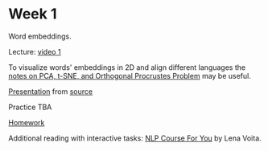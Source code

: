 # Week 1
Word embeddings.

Lecture: [video 1](https://youtu.be/3VBteQrakSg)

To visualize words' embeddings in 2D and align different languages the [notes on PCA, t-SNE, and Orthogonal Procrustes Problem](https://github.com/anton-selitskiy/RIT_LLM/blob/main/Week01_embeddings/PCA_SNE_Procrustes.pdf) may be useful.

[Presentation](https://github.com/anton-selitskiy/RIT_LLM/blob/main/Week01_embeddings/01_word_embeddings.pdf) from [source](https://github.com/yandexdataschool/nlp_course/tree/2024/week01_embeddings)

Practice TBA

[Homework](https://github.com/anton-selitskiy/RIT_LLM/blob/main/Week01_embeddings/LLM_HW_01.ipynb)

Additional reading with interactive tasks: [NLP Course For You](https://lena-voita.github.io/nlp_course.html) by Lena Voita.
